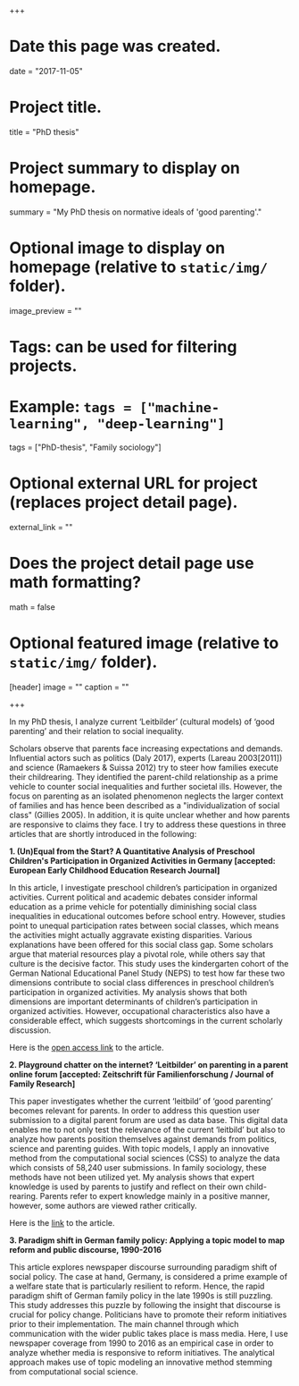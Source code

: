 +++
# Date this page was created.
date = "2017-11-05"

# Project title.
title = "PhD thesis"

# Project summary to display on homepage.
summary = "My PhD thesis on normative ideals of 'good parenting'."

# Optional image to display on homepage (relative to `static/img/` folder).
image_preview = ""

# Tags: can be used for filtering projects.
# Example: `tags = ["machine-learning", "deep-learning"]`
tags = ["PhD-thesis", "Family sociology"]

# Optional external URL for project (replaces project detail page).
external_link = ""

# Does the project detail page use math formatting?
math = false

# Optional featured image (relative to `static/img/` folder).
[header]
image = ""
caption = ""

+++

In my PhD thesis, I analyze current ‘Leitbilder’ (cultural models) of ‘good parenting’ and their relation to social inequality. 

Scholars observe that parents face increasing expectations and demands. Influential actors such as politics (Daly 2017), experts (Lareau 2003[2011]) and science (Ramaekers & Suissa 2012) try to steer how families execute their childrearing. They identified the parent-child relationship as a prime vehicle to counter social inequalities and further societal ills. However, the focus on parenting as an isolated phenomenon neglects the larger context of families and has hence been described as a "individualization of social class" (Gillies 2005). In addition, it is quite unclear whether and how parents are responsive to claims they face. I try to address these questions in three articles that are shortly introduced in the following:

**1. (Un)Equal from the Start? A Quantitative Analysis of Preschool Children's Participation in Organized Activities in Germany [accepted: European Early Childhood Education Research Journal]**

In this article, I investigate preschool children’s participation in organized activities. Current political and academic debates consider informal education as a prime vehicle for potentially diminishing social class inequalities in educational outcomes before school entry. However, studies point to unequal participation rates between social classes, which means the activities might actually aggravate existing disparities. Various explanations have been offered for this social class gap. Some scholars argue that material resources play a pivotal role, while others say that culture is the decisive factor. This study uses the kindergarten cohort of the German National Educational Panel Study (NEPS) to test how far these two dimensions contribute to social class differences in preschool children’s participation in organized activities. My analysis shows that both dimensions are important determinants of children’s participation in organized activities. However, occupational characteristics also have a considerable effect, which suggests shortcomings in the current scholarly discussion. 

Here is the [open access link](https://www.tandfonline.com/doi/full/10.1080/1350293X.2018.1533705) to the article. 

**2. Playground chatter on the internet? ‘Leitbilder’ on parenting in a parent online forum [accepted: Zeitschrift für Familienforschung / Journal of Family Research]**

This paper investigates whether the current ‘leitbild’ of ‘good parenting’ becomes relevant for parents. In order to address this question user submission to a digital parent forum are used as data base. This digital data enables me to not only test the relevance of the current ‘leitbild’ but also to analyze how parents position themselves against demands from politics, science and parenting guides. With topic models, I apply an innovative method from the computational social sciences (CSS) to analyze the data which consists of 58,240 user submissions. In family sociology, these methods have not been utilized yet. My analysis shows that expert knowledge is used by parents to justify and reflect on their own child-rearing. Parents refer to expert knowledge mainly in a positive manner, however, some authors are viewed rather critically. 

Here is the [link](https://www.budrich-journals.de/index.php/zff/article/view/32055) to the article.

**3. Paradigm shift in German family policy: Applying a topic model to map reform and public discourse, 1990-2016**

This article explores newspaper discourse surrounding paradigm shift of social policy. The case at hand, Germany, is considered a prime example of a welfare state that is particularly resilient to reform. Hence, the rapid paradigm shift of German family policy in the late 1990s is still puzzling. This study addresses this puzzle by following the insight that discourse is crucial for policy change. Politicians have to promote their reform initiatives prior to their implementation. The main channel through which communication with the wider public takes place is mass media. Here, I use newspaper coverage from 1990 to 2016 as an empirical case in order to analyze whether media is responsive to reform initiatives. The analytical approach makes use of topic modeling an innovative method stemming from computational social science. 
